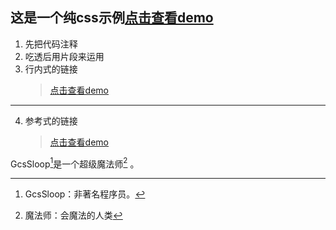 ## 这是一个纯css示例[点击查看demo](http://zhinian.info/demo/learn/12-02/index.html)

1. 先把代码注释
2. 吃透后用片段来运用
3. 行内式的链接
      >[点击查看demo](/12-02/index.html)
- - -
4. 参考式的链接
   >[点击查看demo][demo]


GcsSloop[^1]是一个超级魔法师[^2] 。

[^1]: GcsSloop：非著名程序员。  
[^2]: 魔法师：会魔法的人类


[demo]: http://zhinian.info/demo/learn/12-02/index.html/